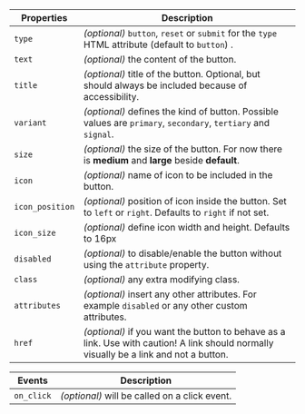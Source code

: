 | Properties      | Description                                                                                                                            |
| --------------- | -------------------------------------------------------------------------------------------------------------------------------------- |
| `type`          | _(optional)_ `button`, `reset` or `submit` for the `type` HTML attribute (default to `button`) .                                       |
| `text`          | _(optional)_ the content of the button.                                                                                                |
| `title`         | _(optional)_ title of the button. Optional, but should always be included because of accessibility.                                    |
| `variant`       | _(optional)_ defines the kind of button. Possible values are `primary`, `secondary`, `tertiary` and `signal`.                          |
| `size`          | _(optional)_ the size of the button. For now there is **medium** and **large** beside **default**.                                     |
| `icon`          | _(optional)_ name of icon to be included in the button.                                                                                |
| `icon_position` | _(optional)_ position of icon inside the button. Set to `left` or `right`. Defaults to `right` if not set.                             |
| `icon_size`     | _(optional)_ define icon width and height. Defaults to 16px                                                                            |
| `disabled`      | _(optional)_ to disable/enable the button without using the `attribute` property.                                                      |
| `class`         | _(optional)_ any extra modifying class.                                                                                                |
| `attributes`    | _(optional)_ insert any other attributes. For example `disabled` or any other custom attributes.                                       |
| `href`          | _(optional)_ if you want the button to behave as a link. Use with caution! A link should normally visually be a link and not a button. |

| Events     | Description                                   |
| ---------- | --------------------------------------------- |
| `on_click` | _(optional)_ will be called on a click event. |
